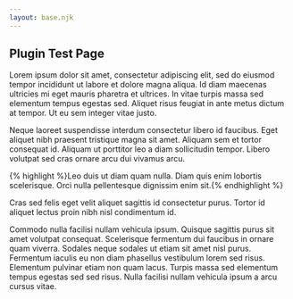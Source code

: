 ```yaml
---
layout: base.njk
---
```


## Plugin Test Page

Lorem ipsum dolor sit amet, consectetur adipiscing elit, sed do eiusmod tempor incididunt ut labore et dolore magna aliqua. Id diam maecenas ultricies mi eget mauris pharetra et ultrices. In vitae turpis massa sed elementum tempus egestas sed. Aliquet risus feugiat in ante metus dictum at tempor. Ut eu sem integer vitae justo. 

Neque laoreet suspendisse interdum consectetur libero id faucibus. Eget aliquet nibh praesent tristique magna sit amet. Aliquam sem et tortor consequat id. Aliquam ut porttitor leo a diam sollicitudin tempor. Libero volutpat sed cras ornare arcu dui vivamus arcu. 

{% highlight %}Leo duis ut diam quam nulla. Diam quis enim lobortis scelerisque. Orci nulla pellentesque dignissim enim sit.{% endhighlight %}

Cras sed felis eget velit aliquet sagittis id consectetur purus. Tortor id aliquet lectus proin nibh nisl condimentum id.

Commodo nulla facilisi nullam vehicula ipsum. Quisque sagittis purus sit amet volutpat consequat. Scelerisque fermentum dui faucibus in ornare quam viverra. Sodales neque sodales ut etiam sit amet nisl purus. Fermentum iaculis eu non diam phasellus vestibulum lorem sed risus. Elementum pulvinar etiam non quam lacus. Turpis massa sed elementum tempus egestas sed sed risus. Nulla facilisi nullam vehicula ipsum a arcu cursus vitae. 